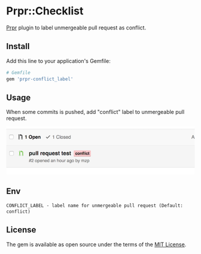 # Prpr::Checklist

[Prpr](https://github.com/mzp/prpr) plugin to label unmergeable pull request as conflict.

## Install

Add this line to your application's Gemfile:

```ruby
# Gemfile
gem 'prpr-conflict_label'
```

## Usage
When some commits is pushed, add "conflict" label to unmergeable pull request.

![add conflict label](https://raw.githubusercontent.com/mzp/prpr-conflict_label/master/conflict_label.png)

## Env

```
CONFLICT_LABEL - label name for unmergeable pull request (Default: conflict)
```

## License
The gem is available as open source under the terms of the [MIT License](http://opensource.org/licenses/MIT).
